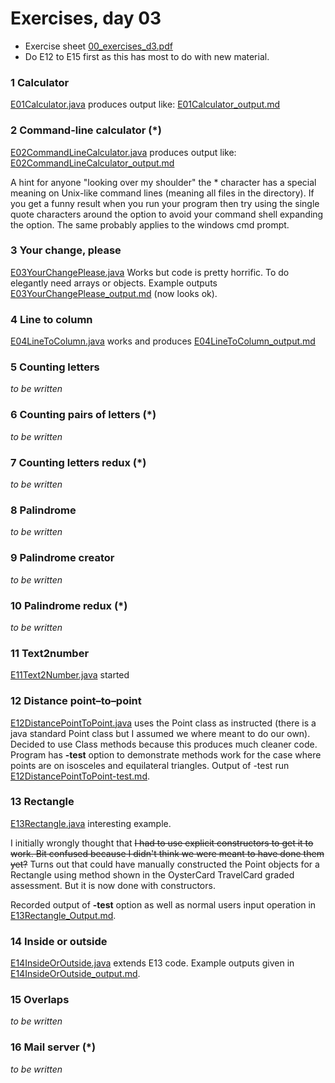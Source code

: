 Exercises, day 03
=================
* Exercise sheet [00_exercises_d3.pdf](00_exercises_d3.pdf) 
* Do E12 to E15 first as this has most to do with new material.


### 1 Calculator
[E01Calculator.java](E01Calculator.java) produces output like:
[E01Calculator_output.md](E01Calculator_output.md)

### 2 Command-line calculator (*)
[E02CommandLineCalculator.java](E02CommandLineCalculator.java) 
produces output like: 
[E02CommandLineCalculator_output.md](E02CommandLineCalculator_output.md)

A hint for anyone "looking over my shoulder" the * character has a special meaning
on Unix-like command lines (meaning all files in the directory). If you get
a funny result when you run your program then try using the single quote characters
around the option to avoid your command shell expanding the option. The same probably
applies to the windows cmd prompt. 

### 3 Your change, please
[E03YourChangePlease.java](E03YourChangePlease.java)  Works
but code is pretty horrific. To do elegantly need arrays
or objects. Example outputs 
[E03YourChangePlease_output.md](E03YourChangePlease_output.md)
(now looks ok).


### 4 Line to column
[E04LineToColumn.java](E04LineToColumn.java) works and produces
[E04LineToColumn_output.md](E04LineToColumn_output.md)

### 5 Counting letters
*to be written*

### 6 Counting pairs of letters (*)
*to be written*

### 7 Counting letters redux (*)
*to be written*

### 8 Palindrome
*to be written*

### 9 Palindrome creator
*to be written*

### 10 Palindrome redux (*)
*to be written*

### 11 Text2number
[E11Text2Number.java](E11Text2Number.java) started

### 12 Distance point–to–point
[E12DistancePointToPoint.java](E12DistancePointToPoint.java) 
uses the Point class as instructed (there is a java standard
Point class but I assumed we where meant to do our own). 
Decided to use Class methods because this produces much 
cleaner code. Program has **-test** option to demonstrate 
methods work for the case where points are on isosceles and
equilateral triangles. Output of -test run 
[E12DistancePointToPoint-test.md](E12DistancePointToPoint-test.md).

### 13 Rectangle
[E13Rectangle.java](E13Rectangle.java) interesting example.

I initially wrongly thought that ~~I had
to use explicit constructors to get it to work. Bit confused because
I didn't think we were meant to have done them yet?~~ 
Turns out that could have manually constructed the Point objects for
a Rectangle using
method shown in the OysterCard TravelCard graded assessment. But it
is now done with constructors.

Recorded
output of **-test** option as well as normal users input operation in
[E13Rectangle_Output.md](E13Rectangle_output.md).

### 14 Inside or outside
[E14InsideOrOutside.java](E14InsideOrOutside.java) extends E13 code.
Example outputs given in [E14InsideOrOutside_output.md](E14InsideOrOutside_output.md).  

### 15 Overlaps
*to be written*

### 16 Mail server (*)
*to be written*




